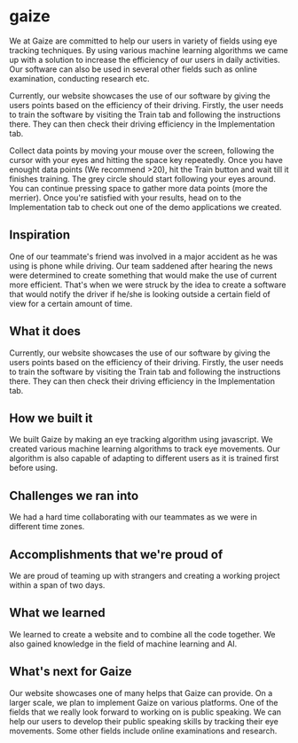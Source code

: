 # gaize
We at Gaize are committed to help our users in variety of fields using eye tracking techniques. By using various machine learning algorithms we came up with a solution to increase the efficiency of our users in daily activities. Our software can also be used in several other fields such as online examination, conducting research etc.

Currently, our website showcases the use of our software by giving the users points based on the efficiency of their driving. Firstly, the user needs to train the software by visiting the Train tab and following the instructions there. They can then check their driving efficiency in the Implementation tab.

Collect data points by moving your mouse over the screen, following the cursor with your eyes and hitting the space key repeatedly. Once you have enought data points (We recommend >20), hit the Train button and wait till it finishes training. The grey circle should start following your eyes around. You can continue pressing space to gather more data points (more the merrier). Once you're satisfied with your results, head on to the Implementation tab to check out one of the demo applications we created.
## Inspiration
One of our teammate's friend was involved in a major accident as he was using is phone while driving. Our team saddened after hearing the news were determined to create something that would make the use of current more efficient. That's when we were struck by the idea to create a software that would notify the driver if he/she is looking outside a certain field of view for a certain amount of time. 
## What it does
Currently, our website showcases the use of our software by giving the users points based on the efficiency of their driving. Firstly, the user needs to train the software by visiting the Train tab and following the instructions there. They can then check their driving efficiency in the Implementation tab.
## How we built it
We built Gaize by making an eye tracking algorithm using javascript. We created various machine learning algorithms to track eye movements. Our algorithm is also capable of adapting to different users as it is trained first before using.
## Challenges we ran into
We had a hard time collaborating with our teammates as we were in different time zones. 
## Accomplishments that we're proud of
We are proud of teaming up with strangers and creating a working project within a span of two days.
## What we learned
We learned to create a website and to combine all the code together. We also gained knowledge in the field of machine learning and AI.
## What's next for Gaize
Our website showcases one of many helps that Gaize can provide. On a larger scale, we plan to implement Gaize on various platforms. One of the fields that we really look forward to working on is public speaking. We can help our users to develop their public speaking skills by tracking their eye movements. Some other fields include online examinations and research.
